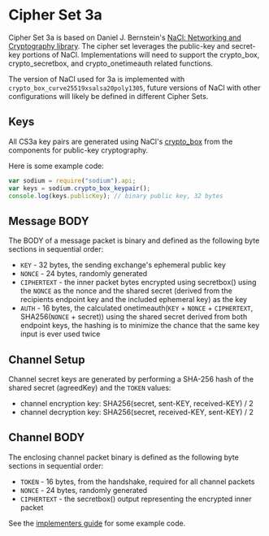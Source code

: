 Cipher Set 3a
=============

Cipher Set 3a is based on Daniel J. Bernstein's [NaCl: Networking and Cryptography library](http://nacl.cr.yp.to/index.html).  The cipher set leverages the public-key and secret-key portions of NaCl.  Implementations will need to support the crypto_box, crypto_secretbox, and crypto_onetimeauth related functions.

The version of NaCl used for 3a is implemented with `crypto_box_curve25519xsalsa20poly1305`, future versions of NaCl with other configurations will likely be defined in different Cipher Sets.

## Keys

All CS3a key pairs are generated using NaCl's [crypto_box](http://nacl.cr.yp.to/box.html) from the components for public-key cryptography.

Here is some example code:
```js
var sodium = require("sodium").api;
var keys = sodium.crypto_box_keypair();
console.log(keys.publicKey); // binary public key, 32 bytes
```

## Message BODY

The BODY of a message packet is binary and defined as the following byte sections in sequential order:

* `KEY` - 32 bytes, the sending exchange's ephemeral public key
* `NONCE` - 24 bytes, randomly generated
* `CIPHERTEXT` - the inner packet bytes encrypted using secretbox() using the `NONCE` as the nonce and the shared secret (derived from the recipients endpoint key and the included ephemeral key) as the key
* `AUTH` - 16 bytes, the calculated onetimeauth(`KEY` + `NONCE` + `CIPHERTEXT`, SHA256(`NONCE` + secret)) using the shared secret derived from both endpoint keys, the hashing is to minimize the chance that the same key input is ever used twice

## Channel Setup

Channel secret keys are generated by performing a SHA-256 hash of the shared secret (agreedKey) and the `TOKEN` values:

* channel encryption key: SHA256(secret, sent-KEY, received-KEY) / 2
* channel decryption key: SHA256(secret, received-KEY, sent-KEY) / 2

## Channel BODY

The enclosing channel packet binary is defined as the following byte sections in sequential order:

* `TOKEN` - 16 bytes, from the handshake, required for all channel packets
* `NONCE` - 24 bytes, randomly generated
* `CIPHERTEXT` - the secretbox() output representing the encrypted inner packet


See the [implementers guide](https://github.com/telehash/telehash.org/blob/master/v3/guides/implementers.md#cs3a) for some example code.


